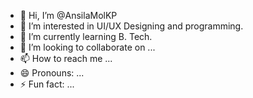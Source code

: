 - 👋 Hi, I’m @AnsilaMolKP
- 👀 I’m interested in UI/UX Designing and programming.
- 🌱 I’m currently learning B. Tech.
- 💞️ I’m looking to collaborate on ...
- 📫 How to reach me ...
- 😄 Pronouns: ...
- ⚡ Fun fact: ...

<!---
AnsilaMolKP/AnsilaMolKP is a ✨ special ✨ repository because its `README.md` (this file) appears on your GitHub profile.
You can click the Preview link to take a look at your changes.
--->
